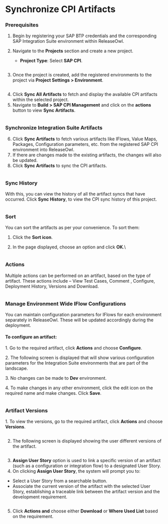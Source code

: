 # Synchronize CPI Artifacts

### **Prerequisites**

1. Begin by registering your SAP BTP credentials and the corresponding SAP Integration Suite environment within ReleaseOwl.
2.  Navigate to the **Projects** section and create a new project.

    * **Project Type**: Select **SAP CPI**.

    <figure><img src="../../../.gitbook/assets/image (1052).png" alt=""><figcaption></figcaption></figure>
3. Once the project is created, add the registered environments to the project via **Project Settings > Environment**.

<figure><img src="../../../.gitbook/assets/image (1053).png" alt=""><figcaption></figcaption></figure>

4. Click **Sync All Artifacts** to fetch and display the available CPI artifacts within the selected project.
5. Navigate to **Build > SAP CPI Management** and click on the **actions** button to view **Sync Artifacts**.

<figure><img src="../../../.gitbook/assets/image (1054).png" alt=""><figcaption></figcaption></figure>

### **Synchronize Integration Suite Artifacts**

6. Click **Sync  Artifacts** to fetch various artifacts like IFlows, Value Maps, Packages, Configuration parameters, etc. from the registered SAP CPI environment into ReleaseOwl.
7. If there are changes made to the existing artifacts, the changes will also be updated.
8. Click **Sync Artifacts** to sync the CPI artifacts.

<figure><img src="../../../.gitbook/assets/image (5) (1) (1) (1) (1) (1) (1) (1) (1) (1) (1) (1).png" alt=""><figcaption></figcaption></figure>

### **Sync History**

With this, you can view the history of all the artifact syncs that have occurred. Click **Sync History**, to view the CPI sync history of this project.

<figure><img src="../../../.gitbook/assets/image (1055).png" alt=""><figcaption></figcaption></figure>

### **Sort**

You can sort the artifacts as per your convenience. To sort them:

1. Click the **Sort icon**.
2.  In the page displayed, choose an option and click **OK**.\


    <figure><img src="../../../.gitbook/assets/image (1056).png" alt=""><figcaption></figcaption></figure>

### **Actions**

Multiple actions can be performed on an artifact, based on the type of artifact. These actions include – View Test Cases, Comment , Configure, Deployment History, Versions and Download.

<figure><img src="../../../.gitbook/assets/image (6) (1) (1) (1) (1) (1) (1) (1) (1) (1) (1) (1).png" alt=""><figcaption></figcaption></figure>

### **Manage Environment Wide IFlow Configurations**

You can maintain configuration parameters for IFlows for each environment separately in ReleaseOwl. These will be updated accordingly during the deployment.

#### **To configure an artifact:**

1\. Go to the required artifact, click **Actions** and choose **Configure**.

2\. The following screen is displayed that will show various configuration parameters for the Integration Suite environments that are part of the landscape.

3\. No changes can be made to **Dev** environment.

4\. To make changes in any other environment, click the edit icon on the required name and make changes. Click **Save**.

<figure><img src="../../../.gitbook/assets/image (1059).png" alt=""><figcaption></figcaption></figure>

### **Artifact Versions**

1\. To view the versions, go to the required artifact, click **Actions** and choose **Versions**.

<figure><img src="../../../.gitbook/assets/image (1060).png" alt=""><figcaption></figcaption></figure>

2. &#x20;The following screen is displayed showing the user different versions of the artifact.

<figure><img src="../../../.gitbook/assets/image (1061).png" alt=""><figcaption></figcaption></figure>

3. **Assign User Story** option is used to link a specific version of an artifact (such as a configuration or integration flow) to a designated User Story.
4. On clicking **Assign User Story**, the system will prompt you to:

* Select a User Story from a searchable button.&#x20;
* Associate the current version of the artifact with the selected User Story, establishing a traceable link between the artifact version and the development requirement.

<figure><img src="../../../.gitbook/assets/image (1062).png" alt=""><figcaption></figcaption></figure>



5. Click **Actions and** choose either **Download** or **Where Used List** based on the requirement.

<figure><img src="../../../.gitbook/assets/image (1063).png" alt=""><figcaption></figcaption></figure>
